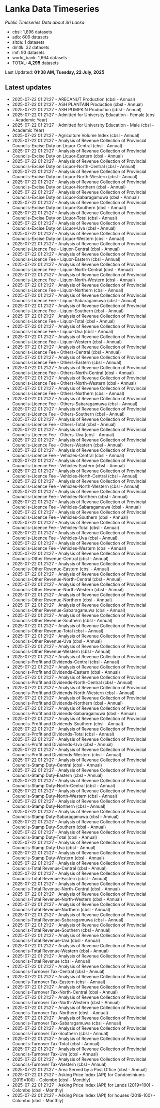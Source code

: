 # Lanka Data Timeseries
*Public Timeseries Data about Sri Lanka*

* cbsl: 1,896 datasets
* adb: 609 datasets
* sltda: 1 datasets
* dmtlk: 32 datasets
* imf: 93 datasets
* world_bank: 1,664 datasets
* TOTAL: **4,295** datasets

Last Updated: **01:38 AM, Tuesday, 22 July, 2025**

## Latest updates

* 2025-07-22 01:21:27 - ARECANUT Production (cbsl - Annual)
* 2025-07-22 01:21:27 - ASH PLANTAIN Production (cbsl - Annual)
* 2025-07-22 01:21:27 - ASH PUMPKIN Production (cbsl - Annual)
* 2025-07-22 01:21:27 - Admitted for University Education - Female (cbsl - Academic Year)
* 2025-07-22 01:21:27 - Admitted for University Education - Male (cbsl - Academic Year)
* 2025-07-22 01:21:27 - Agriculture Volume Index (cbsl - Annual)
* 2025-07-22 01:21:27 - Analysis of Revenue Collection of Provincial Councils-Excise Duty on Liquor-Central (cbsl - Annual)
* 2025-07-22 01:21:27 - Analysis of Revenue Collection of Provincial Councils-Excise Duty on Liquor-Eastern (cbsl - Annual)
* 2025-07-22 01:21:27 - Analysis of Revenue Collection of Provincial Councils-Excise Duty on Liquor-North-Central (cbsl - Annual)
* 2025-07-22 01:21:27 - Analysis of Revenue Collection of Provincial Councils-Excise Duty on Liquor-North-Western (cbsl - Annual)
* 2025-07-22 01:21:27 - Analysis of Revenue Collection of Provincial Councils-Excise Duty on Liquor-Northern (cbsl - Annual)
* 2025-07-22 01:21:27 - Analysis of Revenue Collection of Provincial Councils-Excise Duty on Liquor-Sabaragamuwa (cbsl - Annual)
* 2025-07-22 01:21:27 - Analysis of Revenue Collection of Provincial Councils-Excise Duty on Liquor-Southern (cbsl - Annual)
* 2025-07-22 01:21:27 - Analysis of Revenue Collection of Provincial Councils-Excise Duty on Liquor-Total (cbsl - Annual)
* 2025-07-22 01:21:27 - Analysis of Revenue Collection of Provincial Councils-Excise Duty on Liquor-Uva (cbsl - Annual)
* 2025-07-22 01:21:27 - Analysis of Revenue Collection of Provincial Councils-Excise Duty on Liquor-Western (cbsl - Annual)
* 2025-07-22 01:21:27 - Analysis of Revenue Collection of Provincial Councils-Licence Fee - Liquor-Central (cbsl - Annual)
* 2025-07-22 01:21:27 - Analysis of Revenue Collection of Provincial Councils-Licence Fee - Liquor-Eastern (cbsl - Annual)
* 2025-07-22 01:21:27 - Analysis of Revenue Collection of Provincial Councils-Licence Fee - Liquor-North-Central (cbsl - Annual)
* 2025-07-22 01:21:27 - Analysis of Revenue Collection of Provincial Councils-Licence Fee - Liquor-North-Western (cbsl - Annual)
* 2025-07-22 01:21:27 - Analysis of Revenue Collection of Provincial Councils-Licence Fee - Liquor-Northern (cbsl - Annual)
* 2025-07-22 01:21:27 - Analysis of Revenue Collection of Provincial Councils-Licence Fee - Liquor-Sabaragamuwa (cbsl - Annual)
* 2025-07-22 01:21:27 - Analysis of Revenue Collection of Provincial Councils-Licence Fee - Liquor-Southern (cbsl - Annual)
* 2025-07-22 01:21:27 - Analysis of Revenue Collection of Provincial Councils-Licence Fee - Liquor-Total (cbsl - Annual)
* 2025-07-22 01:21:27 - Analysis of Revenue Collection of Provincial Councils-Licence Fee - Liquor-Uva (cbsl - Annual)
* 2025-07-22 01:21:27 - Analysis of Revenue Collection of Provincial Councils-Licence Fee - Liquor-Western (cbsl - Annual)
* 2025-07-22 01:21:27 - Analysis of Revenue Collection of Provincial Councils-Licence Fee - Others-Central (cbsl - Annual)
* 2025-07-22 01:21:27 - Analysis of Revenue Collection of Provincial Councils-Licence Fee - Others-Eastern (cbsl - Annual)
* 2025-07-22 01:21:27 - Analysis of Revenue Collection of Provincial Councils-Licence Fee - Others-North-Central (cbsl - Annual)
* 2025-07-22 01:21:27 - Analysis of Revenue Collection of Provincial Councils-Licence Fee - Others-North-Western (cbsl - Annual)
* 2025-07-22 01:21:27 - Analysis of Revenue Collection of Provincial Councils-Licence Fee - Others-Northern (cbsl - Annual)
* 2025-07-22 01:21:27 - Analysis of Revenue Collection of Provincial Councils-Licence Fee - Others-Sabaragamuwa (cbsl - Annual)
* 2025-07-22 01:21:27 - Analysis of Revenue Collection of Provincial Councils-Licence Fee - Others-Southern (cbsl - Annual)
* 2025-07-22 01:21:27 - Analysis of Revenue Collection of Provincial Councils-Licence Fee - Others-Total (cbsl - Annual)
* 2025-07-22 01:21:27 - Analysis of Revenue Collection of Provincial Councils-Licence Fee - Others-Uva (cbsl - Annual)
* 2025-07-22 01:21:27 - Analysis of Revenue Collection of Provincial Councils-Licence Fee - Others-Western (cbsl - Annual)
* 2025-07-22 01:21:27 - Analysis of Revenue Collection of Provincial Councils-Licence Fee - Vehicles-Central (cbsl - Annual)
* 2025-07-22 01:21:27 - Analysis of Revenue Collection of Provincial Councils-Licence Fee - Vehicles-Eastern (cbsl - Annual)
* 2025-07-22 01:21:27 - Analysis of Revenue Collection of Provincial Councils-Licence Fee - Vehicles-North-Central (cbsl - Annual)
* 2025-07-22 01:21:27 - Analysis of Revenue Collection of Provincial Councils-Licence Fee - Vehicles-North-Western (cbsl - Annual)
* 2025-07-22 01:21:27 - Analysis of Revenue Collection of Provincial Councils-Licence Fee - Vehicles-Northern (cbsl - Annual)
* 2025-07-22 01:21:27 - Analysis of Revenue Collection of Provincial Councils-Licence Fee - Vehicles-Sabaragamuwa (cbsl - Annual)
* 2025-07-22 01:21:27 - Analysis of Revenue Collection of Provincial Councils-Licence Fee - Vehicles-Southern (cbsl - Annual)
* 2025-07-22 01:21:27 - Analysis of Revenue Collection of Provincial Councils-Licence Fee - Vehicles-Total (cbsl - Annual)
* 2025-07-22 01:21:27 - Analysis of Revenue Collection of Provincial Councils-Licence Fee - Vehicles-Uva (cbsl - Annual)
* 2025-07-22 01:21:27 - Analysis of Revenue Collection of Provincial Councils-Licence Fee - Vehicles-Western (cbsl - Annual)
* 2025-07-22 01:21:27 - Analysis of Revenue Collection of Provincial Councils-Other Revenue-Central (cbsl - Annual)
* 2025-07-22 01:21:27 - Analysis of Revenue Collection of Provincial Councils-Other Revenue-Eastern (cbsl - Annual)
* 2025-07-22 01:21:27 - Analysis of Revenue Collection of Provincial Councils-Other Revenue-North-Central (cbsl - Annual)
* 2025-07-22 01:21:27 - Analysis of Revenue Collection of Provincial Councils-Other Revenue-North-Western (cbsl - Annual)
* 2025-07-22 01:21:27 - Analysis of Revenue Collection of Provincial Councils-Other Revenue-Northern (cbsl - Annual)
* 2025-07-22 01:21:27 - Analysis of Revenue Collection of Provincial Councils-Other Revenue-Sabaragamuwa (cbsl - Annual)
* 2025-07-22 01:21:27 - Analysis of Revenue Collection of Provincial Councils-Other Revenue-Southern (cbsl - Annual)
* 2025-07-22 01:21:27 - Analysis of Revenue Collection of Provincial Councils-Other Revenue-Total (cbsl - Annual)
* 2025-07-22 01:21:27 - Analysis of Revenue Collection of Provincial Councils-Other Revenue-Uva (cbsl - Annual)
* 2025-07-22 01:21:27 - Analysis of Revenue Collection of Provincial Councils-Other Revenue-Western (cbsl - Annual)
* 2025-07-22 01:21:27 - Analysis of Revenue Collection of Provincial Councils-Profit and Dividends-Central (cbsl - Annual)
* 2025-07-22 01:21:27 - Analysis of Revenue Collection of Provincial Councils-Profit and Dividends-Eastern (cbsl - Annual)
* 2025-07-22 01:21:27 - Analysis of Revenue Collection of Provincial Councils-Profit and Dividends-North-Central (cbsl - Annual)
* 2025-07-22 01:21:27 - Analysis of Revenue Collection of Provincial Councils-Profit and Dividends-North-Western (cbsl - Annual)
* 2025-07-22 01:21:27 - Analysis of Revenue Collection of Provincial Councils-Profit and Dividends-Northern (cbsl - Annual)
* 2025-07-22 01:21:27 - Analysis of Revenue Collection of Provincial Councils-Profit and Dividends-Sabaragamuwa (cbsl - Annual)
* 2025-07-22 01:21:27 - Analysis of Revenue Collection of Provincial Councils-Profit and Dividends-Southern (cbsl - Annual)
* 2025-07-22 01:21:27 - Analysis of Revenue Collection of Provincial Councils-Profit and Dividends-Total (cbsl - Annual)
* 2025-07-22 01:21:27 - Analysis of Revenue Collection of Provincial Councils-Profit and Dividends-Uva (cbsl - Annual)
* 2025-07-22 01:21:27 - Analysis of Revenue Collection of Provincial Councils-Profit and Dividends-Western (cbsl - Annual)
* 2025-07-22 01:21:27 - Analysis of Revenue Collection of Provincial Councils-Stamp Duty-Central (cbsl - Annual)
* 2025-07-22 01:21:27 - Analysis of Revenue Collection of Provincial Councils-Stamp Duty-Eastern (cbsl - Annual)
* 2025-07-22 01:21:27 - Analysis of Revenue Collection of Provincial Councils-Stamp Duty-North-Central (cbsl - Annual)
* 2025-07-22 01:21:27 - Analysis of Revenue Collection of Provincial Councils-Stamp Duty-North-Western (cbsl - Annual)
* 2025-07-22 01:21:27 - Analysis of Revenue Collection of Provincial Councils-Stamp Duty-Northern (cbsl - Annual)
* 2025-07-22 01:21:27 - Analysis of Revenue Collection of Provincial Councils-Stamp Duty-Sabaragamuwa (cbsl - Annual)
* 2025-07-22 01:21:27 - Analysis of Revenue Collection of Provincial Councils-Stamp Duty-Southern (cbsl - Annual)
* 2025-07-22 01:21:27 - Analysis of Revenue Collection of Provincial Councils-Stamp Duty-Total (cbsl - Annual)
* 2025-07-22 01:21:27 - Analysis of Revenue Collection of Provincial Councils-Stamp Duty-Uva (cbsl - Annual)
* 2025-07-22 01:21:27 - Analysis of Revenue Collection of Provincial Councils-Stamp Duty-Western (cbsl - Annual)
* 2025-07-22 01:21:27 - Analysis of Revenue Collection of Provincial Councils-Total Revenue-Central (cbsl - Annual)
* 2025-07-22 01:21:27 - Analysis of Revenue Collection of Provincial Councils-Total Revenue-Eastern (cbsl - Annual)
* 2025-07-22 01:21:27 - Analysis of Revenue Collection of Provincial Councils-Total Revenue-North-Central (cbsl - Annual)
* 2025-07-22 01:21:27 - Analysis of Revenue Collection of Provincial Councils-Total Revenue-North-Western (cbsl - Annual)
* 2025-07-22 01:21:27 - Analysis of Revenue Collection of Provincial Councils-Total Revenue-Northern (cbsl - Annual)
* 2025-07-22 01:21:27 - Analysis of Revenue Collection of Provincial Councils-Total Revenue-Sabaragamuwa (cbsl - Annual)
* 2025-07-22 01:21:27 - Analysis of Revenue Collection of Provincial Councils-Total Revenue-Southern (cbsl - Annual)
* 2025-07-22 01:21:27 - Analysis of Revenue Collection of Provincial Councils-Total Revenue-Uva (cbsl - Annual)
* 2025-07-22 01:21:27 - Analysis of Revenue Collection of Provincial Councils-Total Revenue-Western (cbsl - Annual)
* 2025-07-22 01:21:27 - Analysis of Revenue Collection of Provincial Councils-Total Revenue (cbsl - Annual)
* 2025-07-22 01:21:27 - Analysis of Revenue Collection of Provincial Councils-Turnover Tax-Central (cbsl - Annual)
* 2025-07-22 01:21:27 - Analysis of Revenue Collection of Provincial Councils-Turnover Tax-Eastern (cbsl - Annual)
* 2025-07-22 01:21:27 - Analysis of Revenue Collection of Provincial Councils-Turnover Tax-North-Central (cbsl - Annual)
* 2025-07-22 01:21:27 - Analysis of Revenue Collection of Provincial Councils-Turnover Tax-North-Western (cbsl - Annual)
* 2025-07-22 01:21:27 - Analysis of Revenue Collection of Provincial Councils-Turnover Tax-Northern (cbsl - Annual)
* 2025-07-22 01:21:27 - Analysis of Revenue Collection of Provincial Councils-Turnover Tax-Sabaragamuwa (cbsl - Annual)
* 2025-07-22 01:21:27 - Analysis of Revenue Collection of Provincial Councils-Turnover Tax-Southern (cbsl - Annual)
* 2025-07-22 01:21:27 - Analysis of Revenue Collection of Provincial Councils-Turnover Tax-Total (cbsl - Annual)
* 2025-07-22 01:21:27 - Analysis of Revenue Collection of Provincial Councils-Turnover Tax-Uva (cbsl - Annual)
* 2025-07-22 01:21:27 - Analysis of Revenue Collection of Provincial Councils-Turnover Tax-Western (cbsl - Annual)
* 2025-07-22 01:21:27 - Area Served by a Post Office (cbsl - Annual)
* 2025-07-22 01:21:27 - Asking Price Index (API) for Condominiums (2019=100) - Colombo (cbsl - Monthly)
* 2025-07-22 01:21:27 - Asking Price Index (API) for Lands (2019=100) - Colombo (cbsl - Monthly)
* 2025-07-22 01:21:27 - Asking Price Index (API) for houses (2019-100) - Colombo (cbsl - Monthly)